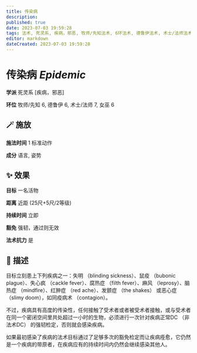 ```yaml
---
title: 传染病
description: 
published: true
date: 2023-07-03 19:59:28
tags: 法术, 死灵系, 疾病，邪恶, 牧师/先知法术, 6环法术, 德鲁伊法术, 术士/法师法术, 7环法术, 女巫法术
editor: markdown
dateCreated: 2023-07-03 19:59:28
---
```


# **传染病** *Epidemic*

**学派** 死灵系 \[疾病，邪恶\] 

**环位** 牧师/先知 6, 德鲁伊 6, 术士/法师 7, 女巫 6

## 🪄 施放

**施法时间** 1 标准动作

**成分** 语言, 姿势

## ✨ 效果 

**目标** 一名活物 

**距离** 近距 (25尺+5尺/2等级)  

**持续时间** 立即 

**豁免** 强韧，通过则无效

**法术抗力** 是

## 📖 描述

目标立刻患上下列疾病之一：失明 （blinding sickness）、鼠疫 （bubonic plague）、失心疯 （cackle fever）、腐热症 （filth fever）、麻风 （leprosy）、脑热症 （mindfire）、红肿症 （red ache）、发颤症 （the shakes） 或恶心症 （slimy doom），如同疫病术 （contagion）。

不过，疾病具有高度的传染性，任何接触了受术者或者被受术者接触，或与受术者在同一个密闭空间里共处超过一小时的生物，必须进行一次针对疾病正常DC （非法术DC） 的强韧检定，否则就会感染疾病。

如果最初感染了疾病的法术目标通过了足够多次的豁免检定而让疾病痊愈，它仍然是一个疾病的带原者，在疾病应有的持续时间内仍然会继续感染其他人。
    